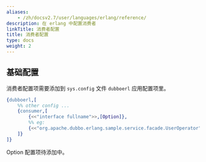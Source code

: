 ```yaml
---
aliases:
    - /zh/docsv2.7/user/languages/erlang/reference/
description: 在 erlang 中配置消费者
linkTitle: 消费者配置
title: 消费者配置
type: docs
weight: 2
---
```



## 基础配置

消费者配置项需要添加到 `sys.config` 文件 `dubboerl` 应用配置项里。

```erlang
{dubboerl,[
	%% other config ...
	{consumer,[
		{<<"interface fullname">>,[Option]},
		%% eg:
		{<<"org.apache.dubbo.erlang.sample.service.facade.UserOperator">>,[]},
	]}
]}
```

Option 配置项待添加中。